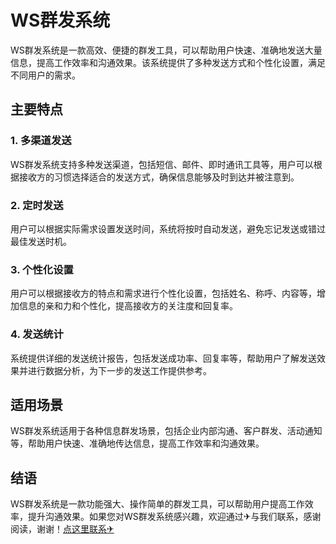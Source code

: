 # WS群发系统

WS群发系统是一款高效、便捷的群发工具，可以帮助用户快速、准确地发送大量信息，提高工作效率和沟通效果。该系统提供了多种发送方式和个性化设置，满足不同用户的需求。

## 主要特点

### 1. 多渠道发送
WS群发系统支持多种发送渠道，包括短信、邮件、即时通讯工具等，用户可以根据接收方的习惯选择适合的发送方式，确保信息能够及时到达并被注意到。

### 2. 定时发送
用户可以根据实际需求设置发送时间，系统将按时自动发送，避免忘记发送或错过最佳发送时机。

### 3. 个性化设置
用户可以根据接收方的特点和需求进行个性化设置，包括姓名、称呼、内容等，增加信息的亲和力和个性化，提高接收方的关注度和回复率。

### 4. 发送统计
系统提供详细的发送统计报告，包括发送成功率、回复率等，帮助用户了解发送效果并进行数据分析，为下一步的发送工作提供参考。

## 适用场景

WS群发系统适用于各种信息群发场景，包括企业内部沟通、客户群发、活动通知等，帮助用户快速、准确地传达信息，提高工作效率和沟通效果。

## 结语

WS群发系统是一款功能强大、操作简单的群发工具，可以帮助用户提高工作效率，提升沟通效果。如果您对WS群发系统感兴趣，欢迎通过✈与我们联系，感谢阅读，谢谢！[点这里联系✈](https://tg.k02.cc)